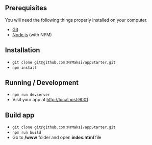 ## Prerequisites

You will need the following things properly installed on your computer.

* [Git](http://git-scm.com/)
* [Node.js](http://nodejs.org/) (with NPM)

## Installation

* `git clone git@github.com:MrMaksi/appStarter.git`
* `npm install`

## Running / Development

* `npm run devserver`
* Visit your app at [http://localhost:9001](http://localhost:9001)

## Build app
* `git clone git@github.com:MrMaksi/appStarter.git`
* `npm run build`
*  Go to **/www** folder and open **index.html** file